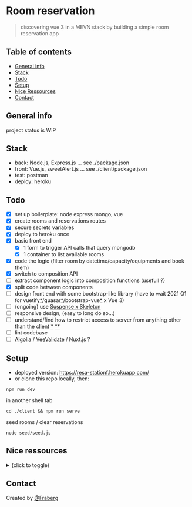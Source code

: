# Room reservation
> discovering vue 3 in a MEVN stack by building a simple room reservation app

## Table of contents
* [General info](#general-info)
* [Stack](#stack)
* [Todo](#todo)
* [Setup](#setup)
* [Nice Ressources](#nice-ressources)
* [Contact](#contact)

## General info
project status is WIP

## Stack
* back: Node.js, Express.js ... see ./package.json
* front: Vue.js, sweetAlert.js ... see ./client/package.json
* test: postman
* deploy: heroku

## Todo
- [x] set up boilerplate: node express mongo, vue
- [x] create rooms and reservations routes
- [x] secure secrets variables
- [x] deploy to heroku once
- [x] basic front end
  - [x] 1 form to trigger API calls that query mongodb
  - [x] 1 container to list available rooms
- [x] code the logic (filter room by datetime/capacity/equipments and book them)
- [x] switch to composition API
- [ ] extract component logic into composition functions (usefull ?)
- [x] split code between components
- [ ] design front end with some bootstrap-like library (have to wait 2021 Q1 for vuetify[*](https://vuetifyjs.com/en/introduction/roadmap/#in-development)/quasar[*](https://github.com/quasarframework/quasar/issues/7836)/bootstrap-vue[*](https://stackoverflow.com/questions/63570340/how-to-use-vue-3-add-plugin-boostrap-vue) x Vue 3)
- [ ] (ongoing) use [Suspense x Skeleton](https://medium.com/javascript-in-plain-english/vue-skeleton-loading-screen-using-suspense-components-daily-vue-4-e34d5291cb38) 
- [ ] responsive design, (easy to long do so...)
- [ ] understand/find how to restrict access to server from anything other than the client [*](https://stackoverflow.com/questions/52988248/in-rest-api-how-to-restrict-url-access-from-browser-using-nodejs-expressjs) [**](https://stackoverflow.com/questions/33060044/express-csrf-token-validation/42842943)
- [ ] lint codebase
- [ ] [Algolia](https://codesandbox.io/embed/github/algolia/doc-code-samples/tree/master/Vue+InstantSearch/getting-started) / [VeeValidate](https://vee-validate.logaretm.com/v3/) / Nuxt.js ?

## Setup
- deployed version: https://resa-stationf.herokuapp.com/
- or clone this repo locally, then:
```
npm run dev
```
in another shell tab
```
cd ./client && npm run serve
```
seed rooms / clear reservations
```
node seed/seed.js
```

## Nice ressources
<details><summary>(click to toggle)</summary>

- mongodb
- node
- express
- vue
  - vue doc https://vuejs.org/
  - vue3 doc https://v3.vuejs.org/
  - vue cli https://cli.vuejs.org/
  - nice [vue 3 tips and tricks](https://www.youtube.com/watch?v=iVnn21cAa3M&list=PLnKfPkeIekbb7X0TqmNNdX-CKOJaYNTpu&index=11), on vs code extensions, error-handling
  - full Stack Vue.js, Express & MongoDB Traversy Media [playlist](https://www.youtube.com/watch?v=j55fHUJqtyw&list=PLillGF-RfqbYSx-Ab1xWVanGKtowTsnNm)
  - composition API [yt video](https://www.youtube.com/watch?v=bwItFdPt-6M)
  - shared state management with Composition API
    - [the idea](https://vueschool.io/articles/vuejs-tutorials/state-management-with-composition-api/)
    - [some good example with provide/inject](https://dev.to/nonso/shared-state-management-with-vue-composition-api-2938) + [code](https://codesandbox.io/s/global-data-management-with-composition-api-kikyi?from-embed=&file=/src/App.vue)
  lifecycle hooks:
    - beforeMount - Right before mounting of the DOM begins
    - mounted - Called when the instance has been mounted (browser updated).
    - beforeUpdate - Called when reactive data has changed, before the DOM is re-rendered.
    - updated - Called when reactive data has changed, and the DOM has been re-rendered.
    - beforeDestroy - Called right before the Vue instance is destroyed.
    - destroyed - Called after the Vue instance has been destroyed.
  - other hooks:
    - activated - Used for , when a component inside is toggled on.
    - deactivated - Used for , when a component inside is toggled off.
    - errorCaptured - Called when an error from any descendent component is captured.
- composition API way to do API calls:  
    - beforeCreate and created are not needed when using the Composition API. This is because beforeCreate() is called right before setup() and created() is called right after setup(). Thus, we simply put code inside setup() that would normally be in these hooks, such as API calls.
    - (beforeCreate - Called immediately after instance is initialized, before options are processed.)
    - (created - Called after the instance has been created.)

- heroku
    setting a buildpack on an application [heroku doc](https://devcenter.heroku.com/articles/buildpacks)
- git
  - deploy sub dir [stackoverflow thread](https://stackoverflow.com/questions/26241683/heroku-deploy-a-sub-directory)
- environnement variables
  - [vue doc](https://cli.vuejs.org/guide/mode-and-env.html#environment-variables)
  - [nice article](https://dev.to/benjaminmock/how-to-handle-secrets-in-node-js-environment-variables-2251)
- eslint [set up](https://www.synbioz.com/blog/tech/un-code-js-impeccable-grace-a-eslint)
- [vue chrome extension](https://chrome.google.com/webstore/detail/vuejs-devtools/nhdogjmejiglipccpnnnanhbledajbpd/related?hl=fr)
</details>

## Contact
Created by [@Fraberg](https://github.com/Fraberg/)